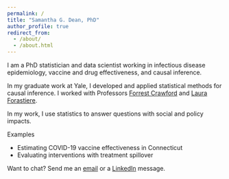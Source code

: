 ```yaml
---
permalink: /
title: "Samantha G. Dean, PhD"
author_profile: true
redirect_from: 
  - /about/
  - /about.html
---
```


I am a PhD statistician and data scientist working in infectious disease epidemiology, vaccine and drug effectiveness, and causal inference.

In my graduate work at Yale, I developed and applied statistical methods for causal inference. I worked with Professors [Forrest Crawford](http://www.crawfordlab.io/) and [Laura Forastiere](https://ysph.yale.edu/profile/laura_forastiere/).

In my work, I use statistics to answer questions with social and policy impacts.

Examples
- Estimating COVID-19 vaccine effectiveness in Connecticut
- Evaluating interventions with treatment spillover

Want to chat? Send me an [email](sdean39@gmail.com) or a [LinkedIn](https://www.linkedin.com/in/samantha-dean123/) message.